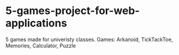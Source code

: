 # 5-games-project-for-web-applications
5 games made for univeristy classes. Games: Arkanoid, TickTackToe, Memories, Calculator, Puzzle
